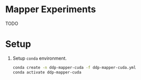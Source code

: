 # Mapper Experiments
TODO

# Setup
 1. Setup `conda` environment.
    ```bash
    conda create -n ddp-mapper-cuda -f ddp-mapper-cuda.yml
    conda activate ddp-mapper-cuda
    ```